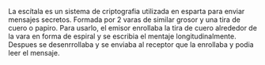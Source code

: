 La escítala es un sistema de criptografia utilizada en esparta para enviar mensajes secretos. Formada por 2 varas de similar grosor y una tira de cuero o papiro.
Para usarlo, el emisor enrollaba la tira de cuero alrededor de la vara en forma de espiral y se escribia el mentaje longitudinalmente. Despues se desenrrollaba y se enviaba al receptor que la enrollaba y podia leer el mensaje. 